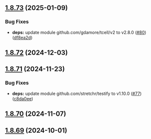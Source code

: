 ## [1.8.73](https://github.com/dds/aoc2019/compare/v1.8.72...v1.8.73) (2025-01-09)


### Bug Fixes

* **deps:** update module github.com/gdamore/tcell/v2 to v2.8.0 ([#80](https://github.com/dds/aoc2019/issues/80)) ([df8ea2d](https://github.com/dds/aoc2019/commit/df8ea2de54d41ea1ca34c723e30d670b8ca87902))



## [1.8.72](https://github.com/dds/aoc2019/compare/v1.8.71...v1.8.72) (2024-12-03)



## [1.8.71](https://github.com/dds/aoc2019/compare/v1.8.70...v1.8.71) (2024-11-23)


### Bug Fixes

* **deps:** update module github.com/stretchr/testify to v1.10.0 ([#77](https://github.com/dds/aoc2019/issues/77)) ([c8da0ee](https://github.com/dds/aoc2019/commit/c8da0ee786e713aaa1f90927ee1e1fb97db04faa))



## [1.8.70](https://github.com/dds/aoc2019/compare/v1.8.69...v1.8.70) (2024-11-07)



## [1.8.69](https://github.com/dds/aoc2019/compare/v1.8.68...v1.8.69) (2024-10-01)



